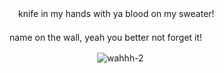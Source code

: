 　knife in my hands with ya blood on my sweater!
       　　　　　　　　　　　　　　　　　　　　　　　　　　　　　　　　　　　　　　　　name on the wall, yeah you better not forget it!

　　　　　　　　　　![wahhh-2](https://github.com/user-attachments/assets/ca2e0098-5480-4599-b8b4-e975e4bdd512)

